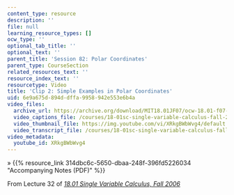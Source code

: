 ```yaml
---
content_type: resource
description: ''
file: null
learning_resource_types: []
ocw_type: ''
optional_tab_title: ''
optional_text: ''
parent_title: 'Session 82: Polar Coordinates'
parent_type: CourseSection
related_resources_text: ''
resource_index_text: ''
resourcetype: Video
title: 'Clip 2: Simple Examples in Polar Coordinates'
uid: 6e9a675d-894d-dffa-9958-942e553e6b4a
video_files:
  archive_url: https://archive.org/download/MIT18.01JF07/ocw-18.01-f07-lec32_300k.mp4
  video_captions_file: /courses/18-01sc-single-variable-calculus-fall-2010/01bf96b4ce0057e4bc98494445a042bc_XRkgBWbWvg4.vtt
  video_thumbnail_file: https://img.youtube.com/vi/XRkgBWbWvg4/default.jpg
  video_transcript_file: /courses/18-01sc-single-variable-calculus-fall-2010/4bc0e97d62360a07598e9f67d2da70c0_XRkgBWbWvg4.pdf
video_metadata:
  youtube_id: XRkgBWbWvg4
---
```


» {{% resource_link 314dbc6c-5650-dbaa-248f-396fd5226034 "Accompanying Notes (PDF)" %}}

From Lecture 32 of [_18.01 Single Variable Calculus, Fall 2006_](/courses/18-01-single-variable-calculus-fall-2006/pages/video-lectures)